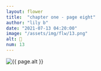 ```yaml
---
layout: flower
title:  "chapter one - page eight"
author: "lily b"
date: "2021-07-13 04:20:00"
image: "/assets/img/flw/13.png"
alt: 🌼
num: 13
---
```


<picture>
    <source media="all and (orientation: landscape)" srcset="{{ site.baseurl }}{{ page.image }}">
    <img src="{{ site.baseurl }}{{ page.image }}" alt="{{ page.alt }}">
</picture>